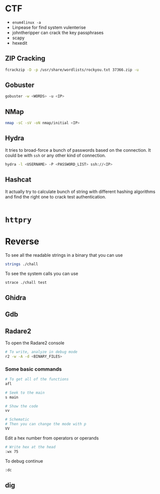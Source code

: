 # CTF

- `enum4linux -a`
- Linpease for find system vulenterise
- johntheripper can crack the key passphrases
- scapy
- hexedit

## ZIP Cracking

```bash
fcrackzip -D -p /usr/share/wordlists/rockyou.txt 37366.zip -u
```

## Gobuster

```bash
gobuster -w <WORDS> -u <IP>
```

## NMap

```bash
nmap -sC -sV -oN nmap/initial <IP>
```

## Hydra

It tries to broad-force a bunch of passwords based on the connection. It could be with `ssh` or any other kind of connection.

```bash
hydra -l <USERNAME> -P <PASSWORD_LIST> ssh://<IP>
```

## Hashcat

It actually try to calculate bunch of string with different hashing algorithms and find the right one to crack test authentication.

```bash

```

# `httpry`

# Reverse 
To see all the readable strings in a binary that you can use

```bash
strings ./chall
```

To see the system calls you can use

```bash
strace ./chall test
```

## Ghidra

## Gdb

## Radare2

To open the Radare2 console

```bash
# To write, analyze in debug mode
r2 -w -A -d <BINARY_FILES>
```

### Some basic commands

```bash
# To get all of the functions
afl

# Seek to the main
s main

# Show the code 
vv

# Schematic
# Then you can change the mode with p
VV
```

Edit a hex number from operators or operands

```bash
# Write hex at the head
:wx 75
```

To debug continue

```bash
:dc
```

## dig
